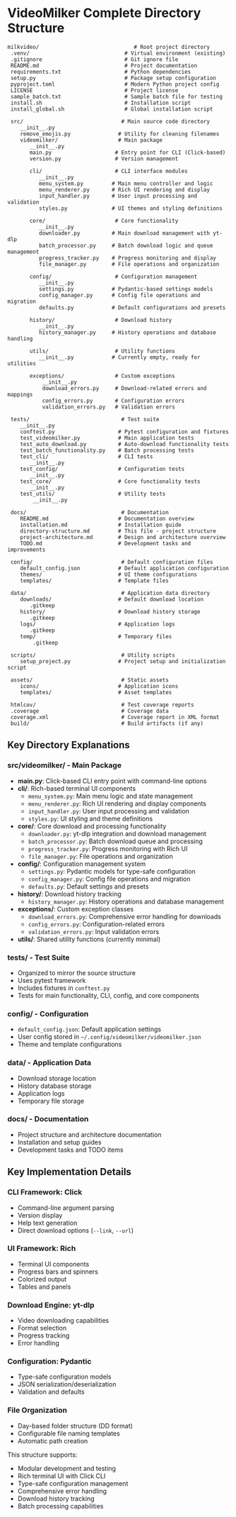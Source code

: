# VideoMilker Complete Directory Structure

```plaintext
milkvideo/                              # Root project directory
 .venv/                              # Virtual environment (existing)
 .gitignore                          # Git ignore file
 README.md                           # Project documentation
 requirements.txt                    # Python dependencies
 setup.py                            # Package setup configuration
 pyproject.toml                      # Modern Python project config
 LICENSE                             # Project license
 sample_batch.txt                    # Sample batch file for testing
 install.sh                          # Installation script
 install_global.sh                   # Global installation script

 src/                               # Main source code directory
    __init__.py
    remove_emojis.py               # Utility for cleaning filenames
    videomilker/                   # Main package
       __init__.py
       main.py                    # Entry point for CLI (Click-based)
       version.py                 # Version management

       cli/                       # CLI interface modules
          __init__.py
          menu_system.py         # Main menu controller and logic
          menu_renderer.py       # Rich UI rendering and display
          input_handler.py       # User input processing and validation
          styles.py              # UI themes and styling definitions

       core/                      # Core functionality
          __init__.py
          downloader.py          # Main download management with yt-dlp
          batch_processor.py     # Batch download logic and queue management
          progress_tracker.py    # Progress monitoring and display
          file_manager.py        # File operations and organization

       config/                    # Configuration management
          __init__.py
          settings.py            # Pydantic-based settings models
          config_manager.py      # Config file operations and migration
          defaults.py            # Default configurations and presets

       history/                   # Download history
          __init__.py
          history_manager.py     # History operations and database handling

       utils/                     # Utility functions
          __init__.py            # Currently empty, ready for utilities

       exceptions/                # Custom exceptions
           __init__.py
           download_errors.py     # Download-related errors and mappings
           config_errors.py       # Configuration errors
           validation_errors.py   # Validation errors

 tests/                             # Test suite
    __init__.py
    conftest.py                    # Pytest configuration and fixtures
    test_videomilker.py            # Main application tests
    test_auto_download.py          # Auto-download functionality tests
    test_batch_functionality.py    # Batch processing tests
    test_cli/                      # CLI tests
       __init__.py
    test_config/                   # Configuration tests
       __init__.py
    test_core/                     # Core functionality tests
       __init__.py
    test_utils/                    # Utility tests
        __init__.py

 docs/                              # Documentation
    README.md                      # Documentation overview
    installation.md                # Installation guide
    directory-structure.md         # This file - project structure
    project-architecture.md        # Design and architecture overview
    TODO.md                        # Development tasks and improvements

 config/                            # Default configuration files
    default_config.json            # Default application configuration
    themes/                        # UI theme configurations
    templates/                     # Template files

 data/                              # Application data directory
    downloads/                     # Default download location
       .gitkeep
    history/                       # Download history storage
       .gitkeep
    logs/                          # Application logs
       .gitkeep
    temp/                          # Temporary files
        .gitkeep

 scripts/                           # Utility scripts
    setup_project.py               # Project setup and initialization script

 assets/                            # Static assets
    icons/                         # Application icons
    templates/                     # Asset templates

 htmlcov/                           # Test coverage reports
 .coverage                          # Coverage data
 coverage.xml                       # Coverage report in XML format
 build/                             # Build artifacts (if any)
```

## Key Directory Explanations

### **src/videomilker/** - Main Package

- **main.py**: Click-based CLI entry point with command-line options
- **cli/**: Rich-based terminal UI components
  - `menu_system.py`: Main menu logic and state management
  - `menu_renderer.py`: Rich UI rendering and display components
  - `input_handler.py`: User input processing and validation
  - `styles.py`: UI styling and theme definitions
- **core/**: Core download and processing functionality
  - `downloader.py`: yt-dlp integration and download management
  - `batch_processor.py`: Batch download queue and processing
  - `progress_tracker.py`: Progress monitoring with Rich UI
  - `file_manager.py`: File operations and organization
- **config/**: Configuration management system
  - `settings.py`: Pydantic models for type-safe configuration
  - `config_manager.py`: Config file operations and migration
  - `defaults.py`: Default settings and presets
- **history/**: Download history tracking
  - `history_manager.py`: History operations and database management
- **exceptions/**: Custom exception classes
  - `download_errors.py`: Comprehensive error handling for downloads
  - `config_errors.py`: Configuration-related errors
  - `validation_errors.py`: Input validation errors
- **utils/**: Shared utility functions (currently minimal)

### **tests/** - Test Suite

- Organized to mirror the source structure
- Uses pytest framework
- Includes fixtures in `conftest.py`
- Tests for main functionality, CLI, config, and core components

### **config/** - Configuration

- `default_config.json`: Default application settings
- User config stored in `~/.config/videomilker/videomilker.json`
- Theme and template configurations

### **data/** - Application Data

- Download storage location
- History database storage
- Application logs
- Temporary file storage

### **docs/** - Documentation

- Project structure and architecture documentation
- Installation and setup guides
- Development tasks and TODO items

## Key Implementation Details

### **CLI Framework**: Click

- Command-line argument parsing
- Version display
- Help text generation
- Direct download options (`--link`, `--url`)

### **UI Framework**: Rich

- Terminal UI components
- Progress bars and spinners
- Colorized output
- Tables and panels

### **Download Engine**: yt-dlp

- Video downloading capabilities
- Format selection
- Progress tracking
- Error handling

### **Configuration**: Pydantic

- Type-safe configuration models
- JSON serialization/deserialization
- Validation and defaults

### **File Organization**

- Day-based folder structure (DD format)
- Configurable file naming templates
- Automatic path creation

This structure supports:

- Modular development and testing
- Rich terminal UI with Click CLI
- Type-safe configuration management
- Comprehensive error handling
- Download history tracking
- Batch processing capabilities
